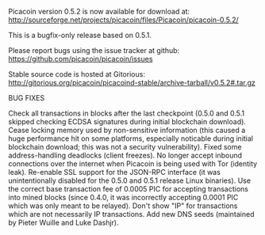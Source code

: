 Picacoin version 0.5.2 is now available for download at:
http://sourceforge.net/projects/picacoin/files/Picacoin/picacoin-0.5.2/

This is a bugfix-only release based on 0.5.1.

Please report bugs using the issue tracker at github:
https://github.com/picacoin/picacoin/issues

Stable source code is hosted at Gitorious:
http://gitorious.org/picacoin/picacoind-stable/archive-tarball/v0.5.2#.tar.gz

BUG FIXES

Check all transactions in blocks after the last checkpoint (0.5.0 and 0.5.1 skipped checking ECDSA signatures during initial blockchain download).
Cease locking memory used by non-sensitive information (this caused a huge performance hit on some platforms, especially noticable during initial blockchain download; this was
not a security vulnerability).
Fixed some address-handling deadlocks (client freezes).
No longer accept inbound connections over the internet when Picacoin is being used with Tor (identity leak).
Re-enable SSL support for the JSON-RPC interface (it was unintentionally disabled for the 0.5.0 and 0.5.1 release Linux binaries).
Use the correct base transaction fee of 0.0005 PIC for accepting transactions into mined blocks (since 0.4.0, it was incorrectly accepting 0.0001 PIC which was only meant to be relayed).
Don't show "IP" for transactions which are not necessarily IP transactions.
Add new DNS seeds (maintained by Pieter Wuille and Luke Dashjr).
